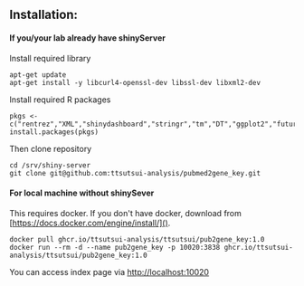 ## Installation:

#### If you/your lab already have shinyServer
Install required library  

	apt-get update
	apt-get install -y libcurl4-openssl-dev libssl-dev libxml2-dev
	  	
Install required R packages

	pkgs <- c("rentrez","XML","shinydashboard","stringr","tm","DT","ggplot2","future","future.apply","progressr","pbapply","viridis","dplyr")  
	install.packages(pkgs)
	
Then clone repository  

	cd /srv/shiny-server
	git clone git@github.com:ttsutsui-analysis/pubmed2gene_key.git
	
#### For local machine without shinySever
This requires docker. If you don't have docker, download from [https://docs.docker.com/engine/install/]().  

	docker pull ghcr.io/ttsutsui-analysis/ttsutsui/pub2gene_key:1.0
	docker run --rm -d --name pub2gene_key -p 10020:3838 ghcr.io/ttsutsui-analysis/ttsutsui/pub2gene_key:1.0
You can access index page via [http://localhost:10020]()

